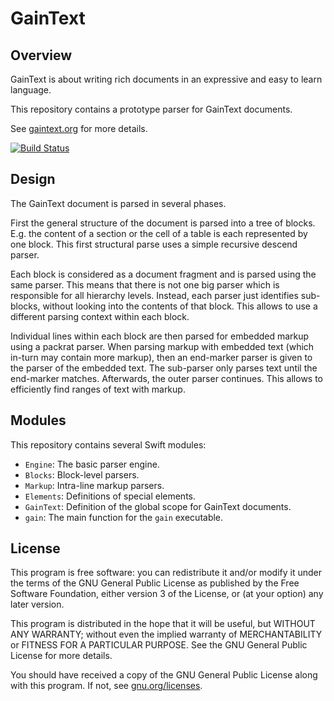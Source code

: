 GainText
========

Overview
--------

GainText is about writing rich documents in an expressive and easy to learn language.

This repository contains a prototype parser for GainText documents.

See [gaintext.org](http://gaintext.org/) for more details.

[![Build Status](https://travis-ci.org/gaintext/gaintext-engine.svg?branch=master)](https://travis-ci.org/gaintext/gaintext-engine)


Design
------

The GainText document is parsed in several phases.

First the general structure of the document is parsed into a tree of blocks.
E.g. the content of a section or the cell of a table is each represented by one block.
This first structural parse uses a simple recursive descend parser.

Each block is considered as a document fragment and is parsed using the same parser.
This means that there is not one big parser which is responsible for all hierarchy levels.
Instead, each parser just identifies sub-blocks, without looking into the contents of that block.
This allows to use a different parsing context within each block.

Individual lines within each block are then parsed for embedded markup using
a packrat parser.
When parsing markup with embedded text (which in-turn may contain more markup),
then an end-marker parser is given to the parser of the embedded text.
The sub-parser only parses text until the end-marker matches.
Afterwards, the outer parser continues.
This allows to efficiently find ranges of text with markup.


Modules
-------

This repository contains several Swift modules:

* `Engine`: The basic parser engine.
* `Blocks`: Block-level parsers.
* `Markup`: Intra-line markup parsers.
* `Elements`: Definitions of special elements.
* `GainText`: Definition of the global scope for GainText documents.
* `gain`: The main function for the `gain` executable.


License
-------

This program is free software: you can redistribute it and/or modify
it under the terms of the GNU General Public License as published by
the Free Software Foundation, either version 3 of the License, or
(at your option) any later version.

This program is distributed in the hope that it will be useful,
but WITHOUT ANY WARRANTY; without even the implied warranty of
MERCHANTABILITY or FITNESS FOR A PARTICULAR PURPOSE.
See the GNU General Public License for more details.

You should have received a copy of the GNU General Public License
along with this program.
If not, see [gnu.org/licenses](https://www.gnu.org/licenses/).
